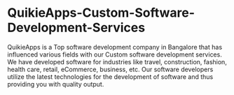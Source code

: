 # QuikieApps-Custom-Software-Development-Services
QuikieApps is a Top software development company in Bangalore that has influenced various fields with our Custom software development services. We have developed software for industries like travel, construction, fashion, health care, retail, eCommerce, business, etc. Our software developers utilize the latest technologies for the development of software and thus providing you with quality output.
